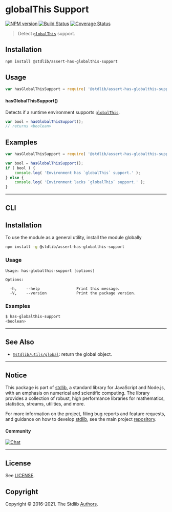 <!--

@license Apache-2.0

Copyright (c) 2019 The Stdlib Authors.

Licensed under the Apache License, Version 2.0 (the "License");
you may not use this file except in compliance with the License.
You may obtain a copy of the License at

   http://www.apache.org/licenses/LICENSE-2.0

Unless required by applicable law or agreed to in writing, software
distributed under the License is distributed on an "AS IS" BASIS,
WITHOUT WARRANTIES OR CONDITIONS OF ANY KIND, either express or implied.
See the License for the specific language governing permissions and
limitations under the License.

-->

# globalThis Support

[![NPM version][npm-image]][npm-url] [![Build Status][test-image]][test-url] [![Coverage Status][coverage-image]][coverage-url] <!-- [![dependencies][dependencies-image]][dependencies-url] -->

> Detect [`globalThis`][mdn-global-this] support.

<section class="installation">

## Installation

```bash
npm install @stdlib/assert-has-globalthis-support
```

</section>

<section class="usage">

## Usage

```javascript
var hasGlobalThisSupport = require( '@stdlib/assert-has-globalthis-support' );
```

#### hasGlobalThisSupport()

Detects if a runtime environment supports [`globalThis`][mdn-global-this].

```javascript
var bool = hasGlobalThisSupport();
// returns <boolean>
```

</section>

<!-- /.usage -->

<section class="examples">

## Examples

<!-- eslint no-undef: "error" -->

```javascript
var hasGlobalThisSupport = require( '@stdlib/assert-has-globalthis-support' );

var bool = hasGlobalThisSupport();
if ( bool ) {
    console.log( 'Environment has `globalThis` support.' );
} else {
    console.log( 'Environment lacks `globalThis` support.' );
}
```

</section>

<!-- /.examples -->

* * *

<section class="cli">

## CLI

<section class="installation">

## Installation

To use the module as a general utility, install the module globally

```bash
npm install -g @stdlib/assert-has-globalthis-support
```

</section>

<section class="usage">

### Usage

```text
Usage: has-globalthis-support [options]

Options:

  -h,    --help                Print this message.
  -V,    --version             Print the package version.
```

</section>

<!-- /.usage -->

<section class="examples">

### Examples

```bash
$ has-globalthis-support
<boolean>
```

</section>

<!-- /.examples -->

</section>

<!-- /.cli -->

<!-- Section for related `stdlib` packages. Do not manually edit this section, as it is automatically populated. -->

<section class="related">

* * *

## See Also

-   <span class="package-name">[`@stdlib/utils/global`][@stdlib/utils/global]</span><span class="delimiter">: </span><span class="description">return the global object.</span>

</section>

<!-- /.related -->

<!-- Section for all links. Make sure to keep an empty line after the `section` element and another before the `/section` close. -->


<section class="main-repo" >

* * *

## Notice

This package is part of [stdlib][stdlib], a standard library for JavaScript and Node.js, with an emphasis on numerical and scientific computing. The library provides a collection of robust, high performance libraries for mathematics, statistics, streams, utilities, and more.

For more information on the project, filing bug reports and feature requests, and guidance on how to develop [stdlib][stdlib], see the main project [repository][stdlib].

#### Community

[![Chat][chat-image]][chat-url]

---

## License

See [LICENSE][stdlib-license].


## Copyright

Copyright &copy; 2016-2021. The Stdlib [Authors][stdlib-authors].

</section>

<!-- /.stdlib -->

<!-- Section for all links. Make sure to keep an empty line after the `section` element and another before the `/section` close. -->

<section class="links">

[npm-image]: http://img.shields.io/npm/v/@stdlib/assert-has-globalthis-support.svg
[npm-url]: https://npmjs.org/package/@stdlib/assert-has-globalthis-support

[test-image]: https://github.com/stdlib-js/assert-has-globalthis-support/actions/workflows/test.yml/badge.svg
[test-url]: https://github.com/stdlib-js/assert-has-globalthis-support/actions/workflows/test.yml

[coverage-image]: https://img.shields.io/codecov/c/github/stdlib-js/assert-has-globalthis-support/main.svg
[coverage-url]: https://codecov.io/github/stdlib-js/assert-has-globalthis-support?branch=main

<!--

[dependencies-image]: https://img.shields.io/david/stdlib-js/assert-has-globalthis-support.svg
[dependencies-url]: https://david-dm.org/stdlib-js/assert-has-globalthis-support/main

-->

[chat-image]: https://img.shields.io/gitter/room/stdlib-js/stdlib.svg
[chat-url]: https://gitter.im/stdlib-js/stdlib/

[stdlib]: https://github.com/stdlib-js/stdlib

[stdlib-authors]: https://github.com/stdlib-js/stdlib/graphs/contributors

[stdlib-license]: https://raw.githubusercontent.com/stdlib-js/assert-has-globalthis-support/main/LICENSE

[mdn-global-this]: https://developer.mozilla.org/en-US/docs/Web/JavaScript/Reference/Global_Objects/globalThis

<!-- <related-links> -->

[@stdlib/utils/global]: https://github.com/stdlib-js/utils-global

<!-- </related-links> -->

</section>

<!-- /.links -->
